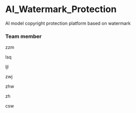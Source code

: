 # AI_Watermark_Protection
AI model copyright protection platform based on watermark



### Team member

zzm

lsq

ljl

zwj

zhw

zh

csw
